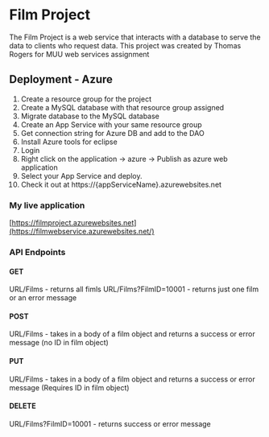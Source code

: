 
# Film Project

The Film Project is a web service that interacts with a database to serve the data to clients
who request data. This project was created by Thomas Rogers for MUU web services assignment

## Deployment - Azure
1.  Create a resource group for the project
1.  Create a MySQL database with that resource group assigned
1.  Migrate database to the MySQL database
1.  Create an App Service with your same resource group
1.  Get connection string for Azure DB and add to the DAO
1.  Install Azure tools for eclipse
1.  Login
1.  Right click on the application -> azure -> Publish as azure web application
1.  Select your App Service and deploy.
1.  Check it out at https://{appServiceName}.azurewebsites.net

### My live application

[https://filmproject.azurewebsites.net](https://filmwebservice.azurewebsites.net/)

### API Endpoints
#### GET
URL/Films - returns all fimls
URL/Films?FilmID=10001 - returns just one film or an error message

#### POST
URL/Films - takes in a body of a film object and returns a success or error message (no ID in film object)

#### PUT
URL/Films - takes in a body of a film object and returns a success or error message (Requires ID in film object)

#### DELETE
URL/Films?FilmID=10001 - returns success or error message
